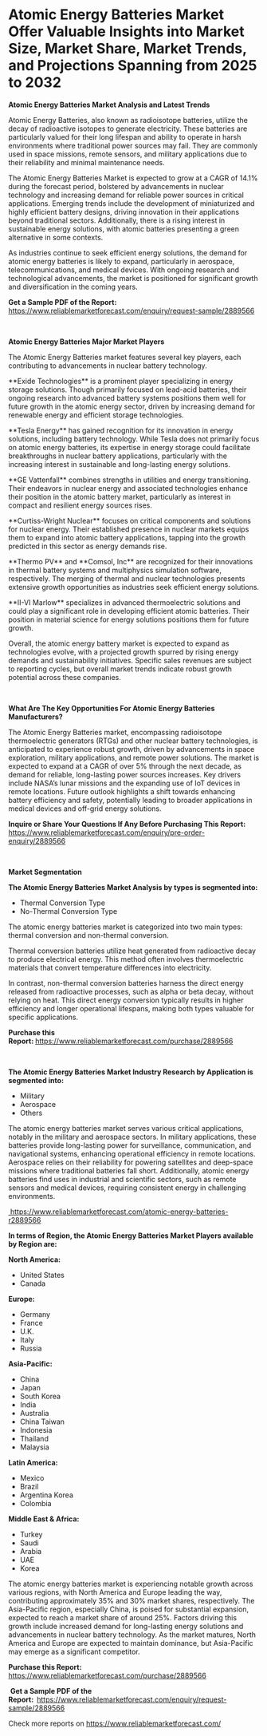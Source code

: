 <p><h1>Atomic Energy Batteries Market Offer Valuable Insights into Market Size, Market Share, Market Trends, and Projections Spanning from 2025 to 2032</h1></p><p><strong>Atomic Energy Batteries Market Analysis and Latest Trends</strong></p>
<p><p>Atomic Energy Batteries, also known as radioisotope batteries, utilize the decay of radioactive isotopes to generate electricity. These batteries are particularly valued for their long lifespan and ability to operate in harsh environments where traditional power sources may fail. They are commonly used in space missions, remote sensors, and military applications due to their reliability and minimal maintenance needs.</p><p>The Atomic Energy Batteries Market is expected to grow at a CAGR of 14.1% during the forecast period, bolstered by advancements in nuclear technology and increasing demand for reliable power sources in critical applications. Emerging trends include the development of miniaturized and highly efficient battery designs, driving innovation in their applications beyond traditional sectors. Additionally, there is a rising interest in sustainable energy solutions, with atomic batteries presenting a green alternative in some contexts.</p><p>As industries continue to seek efficient energy solutions, the demand for atomic energy batteries is likely to expand, particularly in aerospace, telecommunications, and medical devices. With ongoing research and technological advancements, the market is positioned for significant growth and diversification in the coming years.</p></p>
<p><strong>Get a Sample PDF of the Report:&nbsp;</strong> <a href="https://www.reliablemarketforecast.com/enquiry/request-sample/2889566?utm_campaign=2750&utm_medium=2&utm_source=Github&utm_content=ia&utm_term=14032025&utm_id=atomic-energy-batteries">https://www.reliablemarketforecast.com/enquiry/request-sample/2889566</a></p>
<p>&nbsp;</p>
<p><strong>Atomic Energy Batteries Major Market Players</strong></p>
<p><p>The Atomic Energy Batteries market features several key players, each contributing to advancements in nuclear battery technology. </p><p>**Exide Technologies** is a prominent player specializing in energy storage solutions. Though primarily focused on lead-acid batteries, their ongoing research into advanced battery systems positions them well for future growth in the atomic energy sector, driven by increasing demand for renewable energy and efficient storage technologies.</p><p>**Tesla Energy** has gained recognition for its innovation in energy solutions, including battery technology. While Tesla does not primarily focus on atomic energy batteries, its expertise in energy storage could facilitate breakthroughs in nuclear battery applications, particularly with the increasing interest in sustainable and long-lasting energy solutions.</p><p>**GE Vattenfall** combines strengths in utilities and energy transitioning. Their endeavors in nuclear energy and associated technologies enhance their position in the atomic battery market, particularly as interest in compact and resilient energy sources rises.</p><p>**Curtiss-Wright Nuclear** focuses on critical components and solutions for nuclear energy. Their established presence in nuclear markets equips them to expand into atomic battery applications, tapping into the growth predicted in this sector as energy demands rise.</p><p>**Thermo PV** and **Comsol, Inc** are recognized for their innovations in thermal battery systems and multiphysics simulation software, respectively. The merging of thermal and nuclear technologies presents extensive growth opportunities as industries seek efficient energy solutions.</p><p>**II-VI Marlow** specializes in advanced thermoelectric solutions and could play a significant role in developing efficient atomic batteries. Their position in material science for energy solutions positions them for future growth.</p><p>Overall, the atomic energy battery market is expected to expand as technologies evolve, with a projected growth spurred by rising energy demands and sustainability initiatives. Specific sales revenues are subject to reporting cycles, but overall market trends indicate robust growth potential across these companies.</p></p>
<p>&nbsp;</p>
<p><strong>What Are The Key Opportunities For Atomic Energy Batteries Manufacturers?</strong></p>
<p><p>The Atomic Energy Batteries market, encompassing radioisotope thermoelectric generators (RTGs) and other nuclear battery technologies, is anticipated to experience robust growth, driven by advancements in space exploration, military applications, and remote power solutions. The market is expected to expand at a CAGR of over 5% through the next decade, as demand for reliable, long-lasting power sources increases. Key drivers include NASA’s lunar missions and the expanding use of IoT devices in remote locations. Future outlook highlights a shift towards enhancing battery efficiency and safety, potentially leading to broader applications in medical devices and off-grid energy solutions.</p></p>
<p><strong>Inquire or Share Your Questions If Any Before Purchasing This Report:</strong> <a href="https://www.reliablemarketforecast.com/enquiry/pre-order-enquiry/2889566?utm_campaign=2750&utm_medium=2&utm_source=Github&utm_content=ia&utm_term=14032025&utm_id=atomic-energy-batteries">https://www.reliablemarketforecast.com/enquiry/pre-order-enquiry/2889566</a></p>
<p>&nbsp;</p>
<p><strong>Market Segmentation</strong></p>
<p><strong>The Atomic Energy Batteries Market Analysis by types is segmented into:</strong></p>
<p><ul><li>Thermal Conversion Type</li><li>No-Thermal Conversion Type</li></ul></p>
<p><p>The atomic energy batteries market is categorized into two main types: thermal conversion and non-thermal conversion. </p><p>Thermal conversion batteries utilize heat generated from radioactive decay to produce electrical energy. This method often involves thermoelectric materials that convert temperature differences into electricity.</p><p>In contrast, non-thermal conversion batteries harness the direct energy released from radioactive processes, such as alpha or beta decay, without relying on heat. This direct energy conversion typically results in higher efficiency and longer operational lifespans, making both types valuable for specific applications.</p></p>
<p><strong>Purchase this Report:&nbsp;</strong><a href="https://www.reliablemarketforecast.com/purchase/2889566?utm_campaign=2750&utm_medium=2&utm_source=Github&utm_content=ia&utm_term=14032025&utm_id=atomic-energy-batteries">https://www.reliablemarketforecast.com/purchase/2889566</a></p>
<p>&nbsp;</p>
<p><strong>The Atomic Energy Batteries Market Industry Research by Application is segmented into:</strong></p>
<p><ul><li>Military</li><li>Aerospace</li><li>Others</li></ul></p>
<p><p>The atomic energy batteries market serves various critical applications, notably in the military and aerospace sectors. In military applications, these batteries provide long-lasting power for surveillance, communication, and navigational systems, enhancing operational efficiency in remote locations. Aerospace relies on their reliability for powering satellites and deep-space missions where traditional batteries fall short. Additionally, atomic energy batteries find uses in industrial and scientific sectors, such as remote sensors and medical devices, requiring consistent energy in challenging environments.</p></p>
<p><a href="https://www.reliablemarketforecast.com/atomic-energy-batteries-r2889566?utm_campaign=2750&utm_medium=2&utm_source=Github&utm_content=ia&utm_term=14032025&utm_id=atomic-energy-batteries">&nbsp;https://www.reliablemarketforecast.com/atomic-energy-batteries-r2889566</a></p>
<p><strong>In terms of Region, the Atomic Energy Batteries Market Players available by Region are:</strong></p>
<p>
    <p> <strong> North America: </strong>
        <ul>
            <li>United States</li>
            <li>Canada</li>
        </ul>
        </p> 
    <p> <strong> Europe: </strong>
        <ul>
            <li>Germany</li>
            <li>France</li>
            <li>U.K.</li>
            <li>Italy</li>
            <li>Russia</li>
        </ul>
        </p> 
    <p> <strong> Asia-Pacific: </strong>
        <ul>
            <li>China</li>
            <li>Japan</li>
            <li>South Korea</li>
            <li>India</li>
            <li>Australia</li>
            <li>China Taiwan</li>
            <li>Indonesia</li>
            <li>Thailand</li>
            <li>Malaysia</li>
        </ul>
        </p> 
    <p> <strong> Latin America: </strong>
        <ul>
            <li>Mexico</li>
            <li>Brazil</li>
            <li>Argentina Korea</li>
            <li>Colombia</li>
        </ul>
        </p> 
    <p> <strong> Middle East & Africa: </strong>
        <ul>
            <li>Turkey</li>
            <li>Saudi</li>
            <li>Arabia</li>
            <li>UAE</li>
            <li>Korea</li>
        </ul>
    </p>
    </p>
<p><p>The atomic energy batteries market is experiencing notable growth across various regions, with North America and Europe leading the way, contributing approximately 35% and 30% market shares, respectively. The Asia-Pacific region, especially China, is poised for substantial expansion, expected to reach a market share of around 25%. Factors driving this growth include increased demand for long-lasting energy solutions and advancements in nuclear battery technology. As the market matures, North America and Europe are expected to maintain dominance, but Asia-Pacific may emerge as a significant competitor.</p></p>
<p><strong>Purchase this Report: </strong><a href="https://www.reliablemarketforecast.com/purchase/2889566?utm_campaign=2750&utm_medium=2&utm_source=Github&utm_content=ia&utm_term=14032025&utm_id=atomic-energy-batteries">https://www.reliablemarketforecast.com/purchase/2889566</a></p>
<p>&nbsp;<strong>Get a Sample PDF of the Report:&nbsp;&nbsp;</strong><a href="https://www.reliablemarketforecast.com/enquiry/request-sample/2889566?utm_campaign=2750&utm_medium=2&utm_source=Github&utm_content=ia&utm_term=14032025&utm_id=atomic-energy-batteries">https://www.reliablemarketforecast.com/enquiry/request-sample/2889566</a></p>
<p><strong></strong></p>
<p>Check more reports on <a href="https://www.reliablemarketforecast.com/?utm_campaign=2750&utm_medium=2&utm_source=Github&utm_content=ia&utm_term=14032025&utm_id=atomic-energy-batteries">https://www.reliablemarketforecast.com/</a></p>